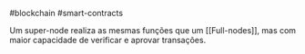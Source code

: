 #blockchain #smart-contracts 

Um super-node realiza as mesmas funções que um [[Full-nodes]], mas com maior capacidade de verificar e aprovar transações. 